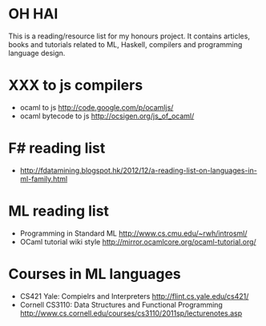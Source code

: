 OH HAI
======
This is a reading/resource list for my honours project. It contains articles, books and tutorials related to ML, Haskell, compilers and programming language design.

XXX to js compilers
==================
- ocaml to js http://code.google.com/p/ocamljs/
- ocaml bytecode to js http://ocsigen.org/js_of_ocaml/

F# reading list
===============
- http://fdatamining.blogspot.hk/2012/12/a-reading-list-on-languages-in-ml-family.html

ML reading list
===============
- Programming in Standard ML http://www.cs.cmu.edu/~rwh/introsml/
- OCaml tutorial wiki style http://mirror.ocamlcore.org/ocaml-tutorial.org/

Courses in ML languages
=======================
- CS421 Yale: Compielrs and Interpreters http://flint.cs.yale.edu/cs421/
- Cornell CS3110: Data Structures and Functional Programming http://www.cs.cornell.edu/courses/cs3110/2011sp/lecturenotes.asp

